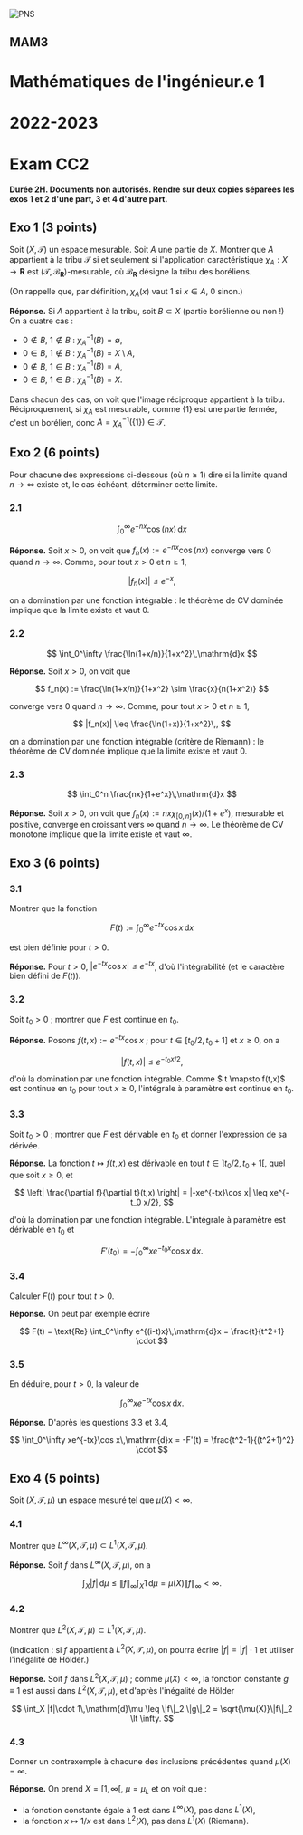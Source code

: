 ![PNS](http://caillau.perso.math.cnrs.fr/logo-pns.png)
## MAM3
# Mathématiques de l'ingénieur.e 1
# 2022-2023

# Exam CC2

**Durée 2H. Documents non autorisés. Rendre sur deux copies séparées les exos 1 et 2 d'une part, 3 et 4 d'autre part.**

## Exo 1 (3 points)

Soit $(X,\mathscr{T})$ un espace mesurable. Soit $A$ une partie de $X$. Montrer que $A$ appartient à la tribu $\mathscr{T}$ si et seulement si l'application caractéristique $\chi_A : X \to \mathbf{R}$ est $(\mathscr{T},\mathscr{B}_{\mathbf{R}})$-mesurable, où $\mathscr{B}_{\mathbf{R}}$ désigne la tribu des boréliens.

(On rappelle que, par définition, $\chi_A(x)$ vaut $1$ si $x \in A$, $0$ sinon.)

**Réponse.** Si $A$ appartient à la tribu, soit $B \subset X$ (partie borélienne ou non !) On a quatre cas :
- $0 \notin B$, $1 \notin B$ : $\chi_A^{-1}(B)=\emptyset$,
- $0 \in B$, $1 \notin B$ : $\chi_A^{-1}(B)=X \setminus A$,
- $0 \notin B$, $1 \in B$ : $\chi_A^{-1}(B)=A$,
- $0 \in B$, $1 \in B$ : $\chi_A^{-1}(B)=X$.

Dans chacun des cas, on voit que l'image réciproque appartient à la tribu. Réciproquement, si $\chi_A$ est mesurable, comme $\{1\}$ est une partie fermée, c'est un borélien, donc $A=\chi_A^{-1}(\{1\}) \in \mathscr{T}$.

## Exo 2 (6 points)

Pour chacune des expressions ci-dessous (où $n \geq 1$) dire si la limite quand $n \to \infty$ existe et, le cas échéant, déterminer cette limite.

### 2.1
$$ \int_0^\infty e^{-nx}\cos(nx)\,\mathrm{d}x $$

**Réponse.** Soit $x \gt 0$, on voit que $f_n(x):=e^{-nx}\cos(nx)$ converge vers $0$ quand $n \to \infty$. Comme, pour tout $x \gt 0$ et $n \geq 1$,

$$ |f_n(x)| \leq e^{-x}, $$

on a domination par une fonction intégrable : le théorème de CV dominée implique que la limite existe et vaut $0$.

### 2.2
$$ \int_0^\infty \frac{\ln(1+x/n)}{1+x^2}\,\mathrm{d}x $$

**Réponse.** Soit $x \gt 0$, on voit que

$$ f_n(x) := \frac{\ln(1+x/n)}{1+x^2} \sim \frac{x}{n(1+x^2)} $$

converge vers $0$ quand $n \to \infty$. Comme, pour tout $x \gt 0$ et $n \geq 1$,

$$ |f_n(x)| \leq \frac{\ln(1+x)}{1+x^2}\,, $$

on a domination par une fonction intégrable (critère de Riemann) : le théorème de CV dominée implique que la limite existe et vaut $0$.

### 2.3
$$ \int_0^n \frac{nx}{1+e^x}\,\mathrm{d}x $$

**Réponse.** Soit $x \gt 0$, on voit que $f_n(x):=nx \chi_{[0,n]}(x)/(1+e^x)$, mesurable et positive, converge en croissant vers $\infty$ quand $n \to \infty$. Le théorème de CV monotone implique que la limite existe et vaut $\infty$.

## Exo 3 (6 points)

### 3.1
Montrer que la fonction

$$ F(t) := \int_0^\infty e^{-tx}\cos x\,\mathrm{d}x $$

est bien définie pour $t \gt 0$.

**Réponse.** Pour $t \gt 0$, $|e^{-tx}\cos x| \leq e^{-tx}$, d'où l'intégrabilité (et le caractère bien défini de $F(t)$).

### 3.2
Soit $t_0 > 0$ ; montrer que $F$ est continue en $t_0$.

**Réponse.** Posons $f(t,x):=e^{-tx}\cos x$ ; pour $t \in [t_0/2,t_0+1]$ et $x \geq 0$, on a

$$ |f(t,x)| \leq e^{-t_0 x/2}, $$

d'où la domination par une fonction intégrable. Comme $ t \mapsto f(t,x)$ est continue en $t_0$ pour tout $x \geq 0$, l'intégrale à paramètre est continue en $t_0$.

### 3.3
Soit $t_0 > 0$ ; montrer que $F$ est dérivable en $t_0$ et donner l'expression de sa dérivée.

**Réponse.** La fonction $t \mapsto f(t,x)$ est dérivable en tout $t \in ]t_0/2,t_0+1[$, quel que soit $x \geq 0$, et

$$ \left| \frac{\partial f}{\partial t}(t,x) \right| = |-xe^{-tx}\cos x| \leq xe^{-t_0 x/2}, $$

d'où la domination par une fonction intégrable. L'intégrale à paramètre est dérivable en $t_0$ et

$$ F'(t_0) = -\int_0^\infty xe^{-t_0 x}\cos x\,\mathrm{d}x. $$

### 3.4
Calculer $F(t)$ pour tout $t > 0$.

**Réponse.** On peut par exemple écrire

$$ F(t) = \text{Re} \int_0^\infty e^{(i-t)x}\,\mathrm{d}x = \frac{t}{t^2+1} \cdot $$

### 3.5
En déduire, pour $t > 0$, la valeur de

$$ \int_0^\infty xe^{-tx}\cos x\,\mathrm{d}x. $$

**Réponse.** D'après les questions 3.3 et 3.4,

$$ \int_0^\infty xe^{-tx}\cos x\,\mathrm{d}x = -F'(t) = \frac{t^2-1}{(t^2+1)^2} \cdot $$ 

## Exo 4 (5 points)
Soit $(X,\mathscr{T},\mu)$ un espace mesuré tel que $\mu(X) \lt \infty$.

### 4.1
Montrer que $L^\infty(X,\mathscr{T},\mu) \subset L^1(X,\mathscr{T},\mu)$.

**Réponse.** Soit $f$ dans $L^\infty(X,\mathscr{T},\mu)$, on a

$$ \int_X |f|\,\mathrm{d}\mu \leq \|f\|_\infty \int_X 1\,\mathrm{d}\mu = \mu(X)\|f\|_\infty \lt \infty. $$

### 4.2
Montrer que $L^2(X,\mathscr{T},\mu) \subset L^1(X,\mathscr{T},\mu)$.

(Indication : si $f$ appartient à $L^2(X,\mathscr{T},\mu)$, on pourra écrire $|f|=|f|\cdot 1$ et utiliser l'inégalité de Hölder.)

**Réponse.** Soit $f$ dans $L^2(X,\mathscr{T},\mu)$ ; comme $\mu(X) \lt \infty$, la fonction constante $g \equiv 1$ est aussi dans $L^2(X,\mathscr{T},\mu)$, et d'après l'inégalité de Hölder

$$ \int_X |f|\cdot 1\,\mathrm{d}\mu \leq \|f\|_2 \|g\|_2 = \sqrt{\mu(X)}\|f\|_2 \lt \infty. $$

### 4.3
Donner un contrexemple à chacune des inclusions précédentes quand $\mu(X)=\infty$.

**Réponse.** On prend $X=[1,\infty[$, $\mu=\mu_L$ et on voit que :
- la fonction constante égale à $1$ est dans $L^\infty(X)$, pas dans $L^1(X)$,
- la fonction $x \mapsto 1/x$ est dans $L^2(X)$, pas dans $L^1(X)$ (Riemann).
